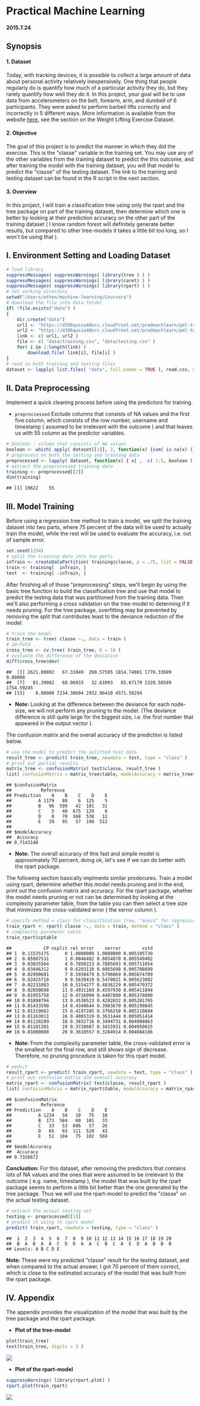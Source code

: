 # Practical Machine Learning

**2015.7.24**

## Synopsis

#### 1. Dataset

Today, with tracking devices, it is  possible to collect a large amount of data about personal activity relatively inexpensively. One thing that people regularly do is quantify how much of a particular activity they do, but they rarely quantify how well they do it. In this project, your goal will be to use data from accelerometers on the belt, forearm, arm, and dumbell of 6 participants. They were asked to perform barbell lifts correctly and incorrectly in 5 different ways. More information is available from the website [here](http://groupware.les.inf.puc-rio.br/har), see the section on the Weight Lifting Exercise Dataset. 

#### 2. Objective

The goal of this project is to predict the manner in which they did the exercise. This is the "classe" variable in the training set. You may use any of the other variables from the training dataset to predict the this outcome, and after training the model with the training dataset, you will that model to predict the "classe" of the testing dataset. The link to the training and testing dataset can be found in the R script in the next section.

#### 3. Overview

In this project, I will train a classification tree using only the rpart and the tree package on part of the training dataset, then determine which one is better by looking at their prediction accuracy on the other part of the training dataset ( I know random forest will definitely generate better results, but compared to other tree-models it takes a little bit too long, so I won't be using that ).  


## I. Environment Setting and Loading Dataset 


```r
# load library
suppressMessages( suppressWarnings( library(tree ) ) )
suppressMessages( suppressWarnings( library(caret) ) )
suppressMessages( suppressWarnings( library(rpart) ) )
# set working directory
setwd("/Users/ethen/machine-learning/Coursera")
# download the file into data folder
if( !file.exists("data") )
{
    dir.create("data")
    url1 <- "https://d396qusza40orc.cloudfront.net/predmachlearn/pml-training.csv"
    url2 <- "https://d396qusza40orc.cloudfront.net/predmachlearn/pml-testing.csv"
    link <- c( url1, url2 )
    file <- c( "data/training.csv", "data/testing.csv" )
    for( i in 1:length(link) )
        download.file( link[i], file[i] )
}    
# read in both training and testing files
dataset <- lapply( list.files( "data", full.names = TRUE ), read.csv, na.strings = c( "NA", "" ) )      
```

## II. Data Preprocessing 

Implement a quick cleaning process before using the predictors for training.

- `preproccessed` Exclude columns that consists of NA values and the first five column, which consists of the row number, username and timestamp ( assumed to be irrelevant with the outcome ) and that leaves us with 55 column as the predictor variables.


```r
# boolean : column that consists of NA values  
boolean <- which( apply( dataset[[1]], 2, function(x) {sum( is.na(x) )} ) != 0 )
# preprocess on both the testing and training data
preprocessed <- lapply( dataset, function(x) { x[ , -c( 1:5, boolean ) ] } )
# extract the preprocessed training data
training <- preprocessed[[2]]
dim(training)
```

```
## [1] 19622    55
```

## III. Model Training

Before using a regression tree method to train a model, we split the training dataset into two parts, where 75 percent of the data will be used to actually train the model, while the rest will be used to evaluate the accuracy, i.e. out of sample error.  

```r
set.seed(1234)
# split the training data into two parts
inTrain <- createDataPartition( training$classe, p = .75, list = FALSE )
train <- training[  inTrain, ]
test  <- training[ -inTrain, ]
```

After finishing all of those "preprocessing" steps, we'll begin by using the basic tree function to build the classification tree and use that model to predict the testing data that was partitioned from the training data. Then we'll also performing a cross validation on the tree-model to determing if it needs pruning. For the tree package, overfitting may be prevented by removing the split that contributes least to the deviance reduction of the model.


```r
# train the model
train_tree <- tree( classe ~., data = train )
# 10-Fold
cross_tree <- cv.tree( train_tree, K = 10 )
# evaluate the difference of the deviation
diff(cross_tree$dev)
```

```
##  [1] 2621.00892   67.31049  260.57595 1814.74081 1776.33689    0.00000
##  [7]   81.39082   68.06933   32.61093   85.67179 2328.58589 1754.59245
## [13]    0.00000 7234.30694 2932.96410 4571.58294
```

- **Note:** Looking at the difference between the deviance for each node-size, we will not perform any pruning to the model. (The deviance difference is still quite large for the biggest size, i.e. the first number that appeared in the output vector ).

The confusion matrix and the overall accuracy of the prediction is listed below.


```r
# use the model to predict the splitted test data 
result_tree <- predict( train_tree, newdata = test, type = "class" )
# print out partial results
matrix_tree <- confusionMatrix( test$classe, result_tree )
list( confusionMatrix = matrix_tree$table, modelAccuracy = matrix_tree$overall["Accuracy"] )
```

```
## $confusionMatrix
##           Reference
## Prediction    A    B    C    D    E
##          A 1179   80    6  125    5
##          B   96  599   42  181   31
##          C    5   40  675  129    6
##          D    8   78  168  538   12
##          E   39   95   57  198  512
## 
## $modelAccuracy
##  Accuracy 
## 0.7143148
```

- **Note:** The overall accuracy of this fast and simple model is approximately 70 percent, doing ok, let's see if we can do better with the rpart package. 

The following section  basically implments similar prodecures. Train a model using rpart, determine whether this model needs pruning and in the end, print out the confusion matrix and accuracy. For the rpart package, whether the model needs pruning or not can be determined by looking at the complexity parameter table, from the table you can then select a tree size that minimizes the cross-validated error ( the xerror column ).


```r
# specify method = class for classification tree, "anova" for regression
train_rpart <- rpart( classe ~., data = train, method = "class" )
# complexity parameter table
train_rpart$cptable
```

```
##            CP nsplit rel error    xerror        xstd
## 1  0.11535175      0 1.0000000 1.0000000 0.005195739
## 2  0.05987531      1 0.8846482 0.8854078 0.005549402
## 3  0.03835564      4 0.7050223 0.7885693 0.005711054
## 4  0.03446312      6 0.6283110 0.6065698 0.005708689
## 5  0.02990601      7 0.5938479 0.5796069 0.005674709
## 6  0.02425710      8 0.5639419 0.5478021 0.005623082
## 7  0.02231083     10 0.5154277 0.4836229 0.005479372
## 8  0.02050698     11 0.4931169 0.4597930 0.005411894
## 9  0.01955758     12 0.4726099 0.4487800 0.005378000
## 10 0.01898794     13 0.4530523 0.4202032 0.005281765
## 11 0.01433590     14 0.4340644 0.3983670 0.005199845
## 12 0.01319662     15 0.4197285 0.3766258 0.005110684
## 13 0.01163011     16 0.4065319 0.3631444 0.005051414
## 14 0.01120289     18 0.3832716 0.3494731 0.004988063
## 15 0.01101301     19 0.3720687 0.3415931 0.004950015
## 16 0.01000000     20 0.3610557 0.3284914 0.004884186
```

- **Note:** From the complexity parameter table, the cross-validated error is the smallest for the final row, and still shows sign of decrease. Therefore, no pruning procedure is taken for this rpart model.


```r
# pedict
result_rpart <- predict( train_rpart, newdata = test, type = "class" )
# print out confusion matrix and overall accuracy
matrix_rpart <- confusionMatrix( test$classe, result_rpart )
list( confusionMatrix = matrix_rpart$table, modelAccuracy = matrix_rpart$overall["Accuracy"] )
```

```
## $confusionMatrix
##           Reference
## Prediction    A    B    C    D    E
##          A 1234   58   10   75   18
##          B  171  584   60  101   33
##          C   33   53  686   57   26
##          D   65   65  111  520   43
##          E   51  104   75  102  569
## 
## $modelAccuracy
##  Accuracy 
## 0.7326672
```

**Conclustion:** For this dataset, after removing the predictors that contains lots of NA values and the ones that were assumed to be irrelevant to the outcome ( e.g. name, timestamp ), the model that was built by the rpart package seems to perform a little bit better than the one generated by the tree package. Thus we will use the rpart-model to predict the "classe" on the actual testing dataset.


```r
# extract the actual testing set
testing <- preprocessed[[1]]
# predict it using th rpart model
predict( train_rpart, newdata = testing, type = "class" )
```

```
##  1  2  3  4  5  6  7  8  9 10 11 12 13 14 15 16 17 18 19 20 
##  B  A  B  A  A  C  D  D  A  A  C  B  C  A  E  D  A  B  B  B 
## Levels: A B C D E
```

**Note:** These were my predicted "classe" result for the testing dataset, and when compared to the actual answer, I got 70 percent of them correct, which is close to the estimated accuracy of the model that was built from the rpart package.

## IV. Appendix

The appendix provides the visualization of the model that was built by the tree package and the rpart package.

- **Plot of the tree-model**

```r
plot(train_tree)
text(train_tree, digits = 2 )
```

![](machine-learning_files/figure-html/unnamed-chunk-9-1.png) 

- **Plot of the rpart-model**

```r
suppressWarnings( library(rpart.plot) )
rpart.plot(train_rpart)
```

![](machine-learning_files/figure-html/unnamed-chunk-10-1.png) 



